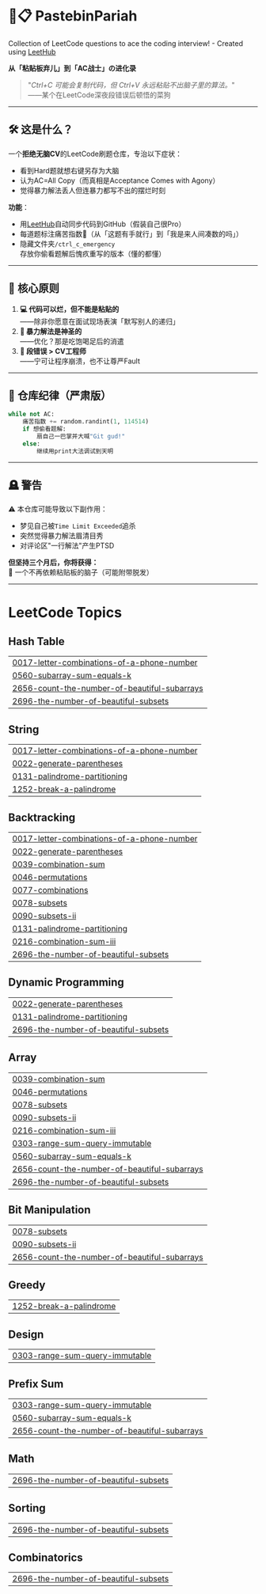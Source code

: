 # 🚫📋 PastebinPariah  

Collection of LeetCode questions to ace the coding interview! - Created using [LeetHub](https://github.com/QasimWani/LeetHub)

**从「粘贴板弃儿」到「AC战士」の进化录**  

> "*Ctrl+C 可能会复制代码，但 Ctrl+V 永远粘贴不出脑子里的算法。*"  
> ——某个在LeetCode深夜段错误后顿悟的菜狗  

---

## 🛠️ 这是什么？  
一个**拒绝无脑CV**的LeetCode刷题仓库，专治以下症状：  
- 看到Hard题就想右键另存为大脑  
- 认为AC=All Copy（而真相是Acceptance Comes with Agony）  
- 觉得暴力解法丢人但连暴力都写不出的摆烂时刻  

**功能**：  
- 用[LeetHub](https://github.com/QasimWani/LeetHub)自动同步代码到GitHub（假装自己很Pro）  
- 每道题标注痛苦指数🤯（从「这题有手就行」到「我是来人间凑数的吗」）  
- 隐藏文件夹`/ctrl_c_emergency`存放你偷看题解后愧疚重写的版本（懂的都懂）  

---

## 🥊 核心原则  
1. **💻 代码可以烂，但不能是粘贴的**  
   ——除非你愿意在面试现场表演「默写别人的递归」  
2. **🐍 暴力解法是神圣的**  
   ——优化？那是吃饱喝足后的消遣  
3. **🚨 段错误 > CV工程师**  
   ——宁可让程序崩溃，也不让尊严Fault  

---

## 📜 仓库纪律（严肃版）  
```python  
while not AC:  
    痛苦指数 += random.randint(1, 114514)  
    if 想偷看题解:  
        扇自己一巴掌并大喊"Git gud!"  
    else:  
        继续用print大法调试到天明  
```  

---

## 🪦 警告  
⚠️ 本仓库可能导致以下副作用：  
- 梦见自己被`Time Limit Exceeded`追杀  
- 突然觉得暴力解法眉清目秀  
- 对评论区"一行解法"产生PTSD  

**但坚持三个月后，你将获得：**  
🦾 一个不再依赖粘贴板的脑子（可能附带脱发）  

---

<!---LeetCode Topics Start-->
# LeetCode Topics
## Hash Table
|  |
| ------- |
| [0017-letter-combinations-of-a-phone-number](https://github.com/yanjies/PastebinPariah/tree/master/0017-letter-combinations-of-a-phone-number) |
| [0560-subarray-sum-equals-k](https://github.com/yanjies/PastebinPariah/tree/master/0560-subarray-sum-equals-k) |
| [2656-count-the-number-of-beautiful-subarrays](https://github.com/yanjies/PastebinPariah/tree/master/2656-count-the-number-of-beautiful-subarrays) |
| [2696-the-number-of-beautiful-subsets](https://github.com/yanjies/PastebinPariah/tree/master/2696-the-number-of-beautiful-subsets) |
## String
|  |
| ------- |
| [0017-letter-combinations-of-a-phone-number](https://github.com/yanjies/PastebinPariah/tree/master/0017-letter-combinations-of-a-phone-number) |
| [0022-generate-parentheses](https://github.com/yanjies/PastebinPariah/tree/master/0022-generate-parentheses) |
| [0131-palindrome-partitioning](https://github.com/yanjies/PastebinPariah/tree/master/0131-palindrome-partitioning) |
| [1252-break-a-palindrome](https://github.com/yanjies/PastebinPariah/tree/master/1252-break-a-palindrome) |
## Backtracking
|  |
| ------- |
| [0017-letter-combinations-of-a-phone-number](https://github.com/yanjies/PastebinPariah/tree/master/0017-letter-combinations-of-a-phone-number) |
| [0022-generate-parentheses](https://github.com/yanjies/PastebinPariah/tree/master/0022-generate-parentheses) |
| [0039-combination-sum](https://github.com/yanjies/PastebinPariah/tree/master/0039-combination-sum) |
| [0046-permutations](https://github.com/yanjies/PastebinPariah/tree/master/0046-permutations) |
| [0077-combinations](https://github.com/yanjies/PastebinPariah/tree/master/0077-combinations) |
| [0078-subsets](https://github.com/yanjies/PastebinPariah/tree/master/0078-subsets) |
| [0090-subsets-ii](https://github.com/yanjies/PastebinPariah/tree/master/0090-subsets-ii) |
| [0131-palindrome-partitioning](https://github.com/yanjies/PastebinPariah/tree/master/0131-palindrome-partitioning) |
| [0216-combination-sum-iii](https://github.com/yanjies/PastebinPariah/tree/master/0216-combination-sum-iii) |
| [2696-the-number-of-beautiful-subsets](https://github.com/yanjies/PastebinPariah/tree/master/2696-the-number-of-beautiful-subsets) |
## Dynamic Programming
|  |
| ------- |
| [0022-generate-parentheses](https://github.com/yanjies/PastebinPariah/tree/master/0022-generate-parentheses) |
| [0131-palindrome-partitioning](https://github.com/yanjies/PastebinPariah/tree/master/0131-palindrome-partitioning) |
| [2696-the-number-of-beautiful-subsets](https://github.com/yanjies/PastebinPariah/tree/master/2696-the-number-of-beautiful-subsets) |
## Array
|  |
| ------- |
| [0039-combination-sum](https://github.com/yanjies/PastebinPariah/tree/master/0039-combination-sum) |
| [0046-permutations](https://github.com/yanjies/PastebinPariah/tree/master/0046-permutations) |
| [0078-subsets](https://github.com/yanjies/PastebinPariah/tree/master/0078-subsets) |
| [0090-subsets-ii](https://github.com/yanjies/PastebinPariah/tree/master/0090-subsets-ii) |
| [0216-combination-sum-iii](https://github.com/yanjies/PastebinPariah/tree/master/0216-combination-sum-iii) |
| [0303-range-sum-query-immutable](https://github.com/yanjies/PastebinPariah/tree/master/0303-range-sum-query-immutable) |
| [0560-subarray-sum-equals-k](https://github.com/yanjies/PastebinPariah/tree/master/0560-subarray-sum-equals-k) |
| [2656-count-the-number-of-beautiful-subarrays](https://github.com/yanjies/PastebinPariah/tree/master/2656-count-the-number-of-beautiful-subarrays) |
| [2696-the-number-of-beautiful-subsets](https://github.com/yanjies/PastebinPariah/tree/master/2696-the-number-of-beautiful-subsets) |
## Bit Manipulation
|  |
| ------- |
| [0078-subsets](https://github.com/yanjies/PastebinPariah/tree/master/0078-subsets) |
| [0090-subsets-ii](https://github.com/yanjies/PastebinPariah/tree/master/0090-subsets-ii) |
| [2656-count-the-number-of-beautiful-subarrays](https://github.com/yanjies/PastebinPariah/tree/master/2656-count-the-number-of-beautiful-subarrays) |
## Greedy
|  |
| ------- |
| [1252-break-a-palindrome](https://github.com/yanjies/PastebinPariah/tree/master/1252-break-a-palindrome) |
## Design
|  |
| ------- |
| [0303-range-sum-query-immutable](https://github.com/yanjies/PastebinPariah/tree/master/0303-range-sum-query-immutable) |
## Prefix Sum
|  |
| ------- |
| [0303-range-sum-query-immutable](https://github.com/yanjies/PastebinPariah/tree/master/0303-range-sum-query-immutable) |
| [0560-subarray-sum-equals-k](https://github.com/yanjies/PastebinPariah/tree/master/0560-subarray-sum-equals-k) |
| [2656-count-the-number-of-beautiful-subarrays](https://github.com/yanjies/PastebinPariah/tree/master/2656-count-the-number-of-beautiful-subarrays) |
## Math
|  |
| ------- |
| [2696-the-number-of-beautiful-subsets](https://github.com/yanjies/PastebinPariah/tree/master/2696-the-number-of-beautiful-subsets) |
## Sorting
|  |
| ------- |
| [2696-the-number-of-beautiful-subsets](https://github.com/yanjies/PastebinPariah/tree/master/2696-the-number-of-beautiful-subsets) |
## Combinatorics
|  |
| ------- |
| [2696-the-number-of-beautiful-subsets](https://github.com/yanjies/PastebinPariah/tree/master/2696-the-number-of-beautiful-subsets) |
<!---LeetCode Topics End-->

